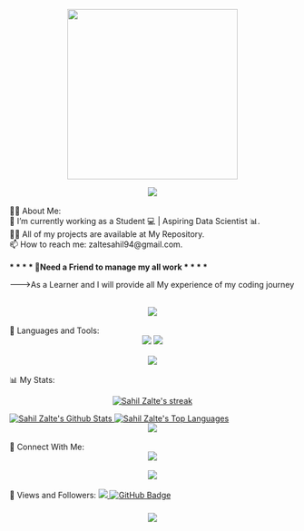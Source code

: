 <p align="center"><img src="https://img.freepik.com/free-photo/forget-notes_53876-41427.jpg?t=st=1732132173~exp=1732135773~hmac=54effb2d2d0927364734ccff85790c12fb79b4db1cd41294f733febb4753c127&w=900" width="300px"></p>
<div align="center">
  <img src="https://readme-typing-svg.herokuapp.com/?font=Righteous&size=35&center=true&vCenter=true&width=500&height=70&duration=4000&lines=Hi+There!+👋;I'm+Sahil+Zalte!;Welcome+to+My+GitHub+Profile!" />
</div>
<br>
🙋‍♂️ About Me:
<br>
🔭 I’m currently working as a Student 💻 | Aspiring Data Scientist 📊. 
<br>
👨‍💻 All of my projects are available at My Repository.  
<br>
📫 How to reach me: zaltesahil94@gmail.com.
<br>
<br>
<strong> * * * * 🛂Need a Friend to manage my all work  * * * *</strong>
<p>‎‎‎‎--->As a Learner and I will provide all My experience of my coding journey</p>

<br>
<div align="center">
  <img src="https://user-images.githubusercontent.com/73097560/115834477-dbab4500-a447-11eb-908a-139a6edaec5c.gif" />
</div>
<br>
🚀 Languages and Tools:
<div align="center">
  <img src="https://skillicons.dev/icons?i=c,cpp,python,linux" />
  <img src="https://skillicons.dev/icons?i=github,vscode" /><br>
</div>
<br>
<!--Made by sahil-->
<div align="center">
  <img src="https://user-images.githubusercontent.com/73097560/115834477-dbab4500-a447-11eb-908a-139a6edaec5c.gif" />
</div>
<br>
📊 My Stats:
<p align="center">
  <a href="https://github.com/sahilzalte/github-readme-streak-stats">
    <img title="🔥 Get streak stats for your profile at git.io/streak-stats" alt="Sahil Zalte's streak" src="https://github-readme-streak-stats.herokuapp.com/?user=sahilzalte&theme=black-ice&hide_border=true&stroke=0000&background=060A0CD0"/>
  </a>
</p>
<a href="https://github.com/sahilzalte/github-readme-stats">
  <img alt="Sahil Zalte's Github Stats" src="https://github-readme-stats.vercel.app/api?username=sahilzalte&show_icons=true&count_private=true&theme=react&hide_border=true&bg_color=0D1117" />
</a>
<a href="https://github.com/sahilzalte/github-readme-stats">
  <img alt="Sahil Zalte's Top Languages" src="https://github-readme-stats.vercel.app/api/top-langs/?username=sahilzalte&langs_count=8&layout=compact&theme=react&hide_border=true&bg_color=0D1117" />
</a>
<br>
<div align="center">
  <img src="https://user-images.githubusercontent.com/73097560/115834477-dbab4500-a447-11eb-908a-139a6edaec5c.gif" />
</div>
<br>
🤝 Connect With Me:
<div align="center">
  <a href="https://twitter.com/sahilzalte07" target="_blank">
    <img src="https://img.shields.io/badge/Twitter-0077B5?style=for-the-badge&logo=twitter&logoColor=white" />
  </a>
  
  </a>
</div>
<br>
<div align="center">
  <img src="https://user-images.githubusercontent.com/73097560/115834477-dbab4500-a447-11eb-908a-139a6edaec5c.gif" />
</div>
<br>
💜 Views and Followers:
<a href="https://github.com/sahilzalte/github-profile-views-counter">
  <img src="https://komarev.com/ghpvc/?username=sahilzalte">
</a>
<a href="https://github.com/sahilzalte?tab=followers">
  <img src="https://img.shields.io/github/followers/sahilzalte?label=Followers&style=social" alt="GitHub Badge">
</a>
<h3 align="center">
  <img src="https://readme-typing-svg.herokuapp.com/?font=Righteous&size=25&center=true&vCenter=true&width=500&height=70&duration=4000&lines=Thanks+for+visiting!+❤️;+Shoot+me+a+message+on+Instagram!;I'm+a+Lifelong+Learner!" />
</h3>
